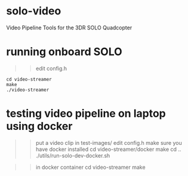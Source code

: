 # solo-video

Video Pipeline Tools for the 3DR SOLO Quadcopter

# running onboard SOLO

>> edit config.h
```shell
cd video-streamer
make
./video-streamer
```

# testing video pipeline on laptop using docker

>> put a video clip in test-images/
>> edit config.h
>> make sure you have docker installed
cd video-streamer/docker
make
cd ..
./utils/run-solo-dev-docker.sh

>> in docker container
cd video-streamer
make
